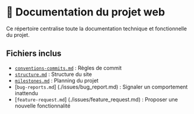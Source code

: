 # 📂 Documentation du projet web

Ce répertoire centralise toute la documentation technique et fonctionnelle du projet.

## Fichiers inclus

- [`conventions-commits.md`](./conventions-commits.md) : Règles de commit
- [`structure.md`](./strucure.md) : Structure du site
- [`milestones.md`](./milestones.md) : Planning du projet
- [`bug-reports.md`] (./issues/bug_report.md) : Signaler un comportement inattendu
- [`feature-request.md`] (./issues/feature_request.md) : Proposer une nouvelle fonctionnalité